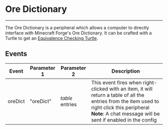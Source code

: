 # Ore Dictionary

---

The Ore Dictionary is a peripheral which allows a computer to directly interface with Minecraft Forge's Ore Dictionary. It can be crafted with a Turtle to get an [Equivalence Checking Turtle](/turtle_upgrades/equivalence_checking_turtle/).

## Events
| Event | Parameter 1 | Parameter 2 | Description |
|-------|-------------|-------------|-------------|
|oreDict|"oreDict"|_table_ entries|This event fires when right-clicked with an item, it will return a table of all the entries from the item used to right click this peripheral **Note**: A chat message will be sent if enabled in the config|
